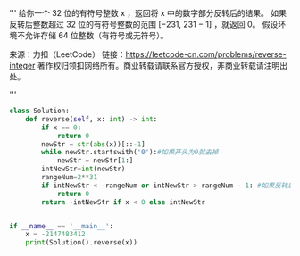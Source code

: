 
<BlogInfo id="1325" title="LeetCode100题之整数翻转" author="白日梦想猿" pv=0 read_times=0 pre_cost_time="32" category="leetcode100题" tag_list="['leetcode', '              翻转']" create_time="2021.10.20 15:36:31.011400" update_time="2021.10.20 15:36:31" />

'''
给你一个 32 位的有符号整数 x ，返回将 x 中的数字部分反转后的结果。
如果反转后整数超过 32 位的有符号整数的范围 [−231,  231 − 1] ，就返回 0。
假设环境不允许存储 64 位整数（有符号或无符号）。

来源：力扣（LeetCode）
链接：https://leetcode-cn.com/problems/reverse-integer
著作权归领扣网络所有。商业转载请联系官方授权，非商业转载请注明出处。

'''

```python
class Solution:
    def reverse(self, x: int) -> int:
        if x == 0:
            return 0
        newStr = str(abs(x))[::-1]
        while newStr.startswith('0'):#如果开头为0就去掉
            newStr = newStr[1:]
        intNewStr=int(newStr)
        rangeNum=2**31
        if intNewStr < -rangeNum or intNewStr > rangeNum - 1: #如果反转后整数超过范围,就返回0。
            return 0
        return -intNewStr if x < 0 else intNewStr


if __name__ == '__main__':
    x = -2147483412
    print(Solution().reverse(x))
```
    


